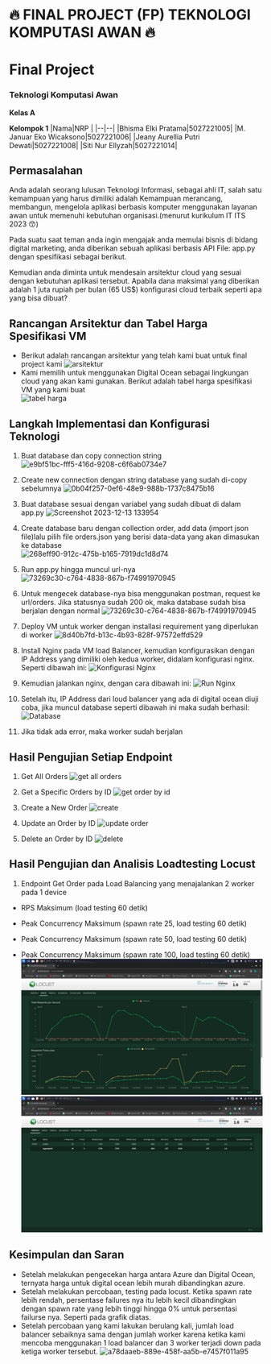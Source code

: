 # 🔥 FINAL PROJECT (FP) TEKNOLOGI KOMPUTASI AWAN 🔥

# Final Project 
### Teknologi Komputasi Awan

**Kelas A**

**Kelompok 1**
|Nama|NRP  |
|--|--|
|Bhisma Elki Pratama|5027221005|
|M. Januar Eko Wicaksono|5027221006|
|Jeany Aurellia Putri Dewati|5027221008|
|Siti Nur Ellyzah|5027221014|

## Permasalahan
Anda adalah seorang lulusan Teknologi Informasi, sebagai ahli IT, salah satu kemampuan yang harus dimiliki adalah Kemampuan merancang, membangun, mengelola aplikasi berbasis komputer menggunakan layanan awan untuk memenuhi kebutuhan organisasi.(menurut kurikulum IT ITS 2023 😙)

Pada suatu saat teman anda ingin mengajak anda memulai bisnis di bidang digital marketing, anda diberikan sebuah aplikasi berbasis API File: app.py dengan spesifikasi sebagai berikut.

Kemudian anda diminta untuk mendesain arsitektur cloud yang sesuai dengan kebutuhan aplikasi tersebut. Apabila dana maksimal yang diberikan adalah 1 juta rupiah per bulan (65 US$) konfigurasi cloud terbaik seperti apa yang bisa dibuat?

## Rancangan Arsitektur dan Tabel Harga Spesifikasi VM
- Berikut adalah rancangan arsitektur yang telah kami buat untuk final project kami
![arsitektur](./img/archi.png)
- Kami memilih untuk menggunakan Digital Ocean sebagai lingkungan cloud yang akan kami gunakan. Berikut adalah tabel harga spesifikasi VM yang kami buat <br>
![tabel harga](./img/table.png)

## Langkah Implementasi dan Konfigurasi Teknologi
1. Buat database dan copy connection string
![e9bf51bc-fff5-416d-9208-c6f6ab0734e7](./img/createdb.jpg)

2. Create new connection dengan string database yang sudah di-copy sebelumnya
![0b04f257-0ef6-48e9-988b-1737c8475b16](./img/newconnect.jpg)

3. Buat database sesuai dengan variabel yang sudah dibuat di dalam app.py
![Screenshot 2023-12-13 133954](./img/code.jpg)

4. Create database baru dengan collection order, add data (import json file)lalu pilih file orders.json yang berisi data-data yang akan dimasukan ke database<br>
![268eff90-912c-475b-b165-7919dc1d8d74](./img/inputdata.jpg)

5. Run app.py hingga muncul url-nya
![73269c30-c764-4838-867b-f74991970945](./img/runpy.jpg)

6. Untuk mengecek database-nya bisa menggunakan postman, request ke url/orders. Jika statusnya sudah 200 ok, maka database sudah bisa berjalan dengan normal
![73269c30-c764-4838-867b-f74991970945](./img/postman.jpg)

7. Deploy VM untuk worker dengan installasi requirement yang diperlukan di worker
![8d40b7fd-b13c-4b93-828f-97572effd529](./img/deploy.png)

8. Install Nginx pada VM load Balancer, kemudian konfigurasikan dengan IP Address yang dimiliki oleh kedua worker, didalam konfigurasi nginx. Seperti dibawah ini:
![Konfigurasi Nginx](./img/konfigurasi_nginx.png)

9. Kemudian jalankan nginx, dengan cara dibawah ini:
![Run Nginx](./img/run_nginx.png)

10. Setelah itu, IP Address dari loud balancer yang ada di digital ocean diuji coba, jika muncul database seperti dibawah ini maka sudah berhasil:
![Database](./img/database.png)

11. Jika tidak ada error, maka worker sudah berjalan

## Hasil Pengujian Setiap Endpoint
1. Get All Orders
![get all orders](./img/postman.jpg)

2. Get a Specific Orders by ID
![get order by id](./img/getid.jpg)

3. Create a New Order
![create](./img/create.jpg)

4. Update an Order by ID
![update order](./img/updateid.jpg)

5. Delete an Order by ID
![delete](./img/deleteid.jpg)

## Hasil Pengujian dan Analisis Loadtesting Locust
1. Endpoint Get Order pada Load Balancing yang menajalankan 2 worker pada 1 device
- RPS Maksimum (load testing 60 detik)
- Peak Concurrency Maksimum (spawn rate 25, load testing 60 detik)

- Peak Concurrency Maksimum (spawn rate 50, load testing 60 detik)

- Peak Concurrency Maksimum (spawn rate 100, load testing 60 detik)
![Result-charts](./img/result.jpg)
![Results](./img/result_1.jpg)


## Kesimpulan dan Saran
- Setelah melakukan pengecekan harga antara Azure dan Digital Ocean, ternyata harga untuk digital ocean lebih murah dibandingkan azure.
- Setelah melakukan percobaan, testing pada locust. Ketika spawn rate lebih rendah, persentase failures nya itu lebih kecil dibandingkan dengan spawn rate yang lebih tinggi  hingga 0% untuk persentasi failurse nya. Seperti pada grafik diatas.
- Setelah percobaan yang kami lakukan berulang kali, jumlah load balancer sebaiknya sama dengan jumlah worker karena ketika kami mencoba menggunakan 1 load balancer dan 3 worker terjadi down pada ketiga worker tersebut.
![a78daaeb-889e-458f-aa5b-e7457f011a95](./img/simpul.png)
